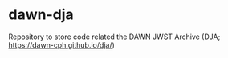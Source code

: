 # dawn-dja
Repository to store code related the DAWN JWST Archive (DJA; https://dawn-cph.github.io/dja/)
